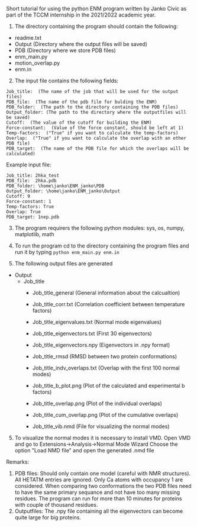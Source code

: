Short tutorial for using the python ENM program written by Janko Civic as part
of the TCCM internship in the 2021/2022 academic year.

1. The directory containing the program should contain the following:
  - readme.txt
  - Output  (Directory where the output files will be saved)
  - PDB   (Directory where we store PDB files)
  - enm_main.py
  - motion_overlap.py
  - enm.in

2. The input file contains the following fields:
  ```
  Job_title:  (The name of the job that will be used for the output files)
  PDB_file:  (The name of the pdb file for bulding the ENM)
  PDB_folder:  (The path to the directory containing the PDB files)
  Output_folder: (The path to the directory where the outputfiles will be saved)
  Cutoff:  (The value of the cutoff for building the ENM)
  Force-constant:  (Value of the force constant, should be left at 1)
  Temp-factors:  ("True" if you want to calculate the temp-factors)
  Overlap:  ("True" if you want to calculate the overlap with an other PDB file)
  PDB_target:  (The name of the PDB file for which the overlaps will be calculated)
  ```
  Example input file:
  ```
  Job_title: 2hka_test
  PDB_file:  2hka.pdb
  PDB_folder: \home\janko\ENM_janko\PDB
  Output_folder: \home\janko\ENM_janko\Output
  Cutoff: 9
  Force-constant: 1
  Temp-factors: True
  Overlap: True
  PDB_target: 1nep.pdb 
  ```
3. The program requirers the following python modules: sys, os, numpy,
  matplotlib, math

3. To run the program cd to the directory containing the program files and
   run it by typing `python enm_main.py enm.in`

4. The following output files are generated
  - Output
    - Job_title
      - Job_title_general (General information about the calcualtion)
      - Job_title_corr.txt (Correlation coefficient between temperature factors)
      - Job_title_eigenvalues.txt (Normal mode eigenvalues)
      - Job_title_eigenvectors.txt (First 30 eigenvectors)
      - Job_title_eigenvectors.npy (Eigenvectors in .npy format)
      - Job_title_rmsd (RMSD between two protein conformations)
      - Job_title_indv_overlaps.txt (Overlap with the first 100 normal modes)

      - Job_title_b_plot.png (Plot of the calculated and experimental b factors)
      - Job_title_overlap.png (Plot of the individual overlaps)
      - Job_title_cum_overlap.png (Plot of the cumulative overlaps)
      
      - Job_title_vib.nmd (File for visualizing the normal modes)

5. To visualize the normal modes it is necessary to install VMD.
  Open VMD and go to Extensions->Analysis->Normal Mode Wizard
  Choose the option "Load NMD file" and open the generated .nmd file


Remarks:
1. PDB files:
  Should only contain one model (careful with NMR structures).
  All HETATM entries are ignored.
  Only Ca atoms with occupancy 1 are considered.
  When comparing two conformations the two PDB files need to have the same
  primary sequance and not have too many missing residues.
  The program can run for more than 10 minutes for proteins with couple of
  thousand residues.
2. Outputfiles:
  The .npy file containing all the eigenvectors can become quite large for big
  proteins.